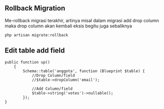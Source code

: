 ## Rollback Migration
Me-rollback migrasi terakhir, artinya misal dalam migrasi add drop column maka drop column akan kembali eksis begitu juga sebaliknya
```
php artisan migrate:rollback
```

## Edit table add field
```
public function up()
    {
        Schema::table('anggota', function (Blueprint $table) {
            //Drop Column/field
            //$table->dropColumn('email');
            
            //Add Column/field
            $table->string('votes')->nullable(); 
        });
}
```
